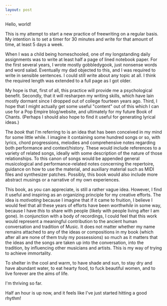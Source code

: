 ```yaml
---
layout: post
---
```


Hello, world!

This is my attempt to start a new practice of freewriting on a regular basis. My intention is to set a timer for
30 minutes and write for that amount of time, at least 5 days a week.

When I was a child being homeschooled, one of my longstanding daily assignments was to write at least half a page
of lined notebook paper. For the first several years, I wrote mostly gobbledygook, just nonsense words and word salad.
Eventually my dad objected to this, and I was required to write in sensible sentences. I could still write about
any topic at all. I think the required length was extended to a full page as I got older.

My hope is that, first of all, this practice will provide me a psychological benefit. Secondly, that it will resharpen
my writing skills, which have lain mostly dormant since I dropped out of college fourteen years ago. Third, I hope
that I might actually get some useful "content" out of this which I can use for a Pop Empire blog/website, and ultimately
for my future Book of Chants. (Perhaps I should also hope to find it useful for generating lyrical ideas.)

The *book* that I'm referring to is an idea that has been conceived in my mind for some little while. I imagine it
containing some hundred songs or so, with lyrics, chord progressions, melodies and comprehensive notes regarding both
performance and context/history. These would include references to a variety of related songs, ideally with some
description of the nature of those relationships. To this canon of songs would be appended general musicological and 
performance-related notes concerning the repertoire, guidance on how to use the material, and auxiliary material
such as MIDI files and synthesizer patches. Possibly, this book would also include more abstract musings or a
narrative of my own experiences.

This book, as you can appreciate, is still a rather vague idea. However, I find it useful and inspiring as an organizing
principle for my creative efforts. The idea is *motivating* because I imagine that if it came to fruition, I believe I
would feel that all these years of efforts have been *worthwhile* in some way, because I have *this* to share with people
(likely with people living after I am gone). In conjunction with a body of recordings, I could feel that this work 
would represent a meaningful contribution to the ancient human conversation and tradition of Music. It does not matter
whether my name remains attached to any of the ideas or compositions in my book (which after all are none of them truly
my possessions) so much as it matters that the ideas and the songs are taken up into the conversation, into the
tradition, by influencing other musicians and artists. This is my way of trying to achieve immortality.

To shelter in the cool and warm, to have shade and sun, to stay dry and have abundant water, to eat hearty food, to fuck
beautiful women, and to live forever are the aims of life.

I'm thriving so far.

Half an hour is up now, and it feels like I've just started hitting a good rhythm!